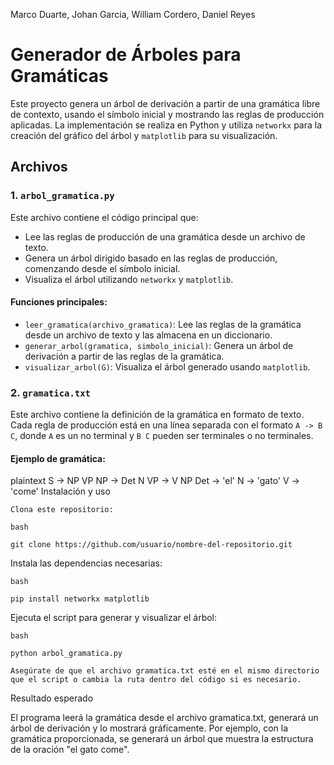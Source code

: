 Marco Duarte, Johan Garcia, William Cordero, Daniel Reyes
# Generador de Árboles para Gramáticas

Este proyecto genera un árbol de derivación a partir de una gramática libre de contexto, usando el símbolo inicial y mostrando las reglas de producción aplicadas. La implementación se realiza en Python y utiliza `networkx` para la creación del gráfico del árbol y `matplotlib` para su visualización.

## Archivos

### 1. `arbol_gramatica.py`
Este archivo contiene el código principal que:

- Lee las reglas de producción de una gramática desde un archivo de texto.
- Genera un árbol dirigido basado en las reglas de producción, comenzando desde el símbolo inicial.
- Visualiza el árbol utilizando `networkx` y `matplotlib`.

#### Funciones principales:
- `leer_gramatica(archivo_gramatica)`: Lee las reglas de la gramática desde un archivo de texto y las almacena en un diccionario.
- `generar_arbol(gramatica, simbolo_inicial)`: Genera un árbol de derivación a partir de las reglas de la gramática.
- `visualizar_arbol(G)`: Visualiza el árbol generado usando `matplotlib`.

### 2. `gramatica.txt`
Este archivo contiene la definición de la gramática en formato de texto. Cada regla de producción está en una línea separada con el formato `A -> B C`, donde `A` es un no terminal y `B C` pueden ser terminales o no terminales.

#### Ejemplo de gramática:
plaintext
S -> NP VP
NP -> Det N
VP -> V NP
Det -> 'el'
N -> 'gato'
V -> 'come'
Instalación y uso

    Clona este repositorio:

    bash

    git clone https://github.com/usuario/nombre-del-repositorio.git

Instala las dependencias necesarias:

    bash

    pip install networkx matplotlib

Ejecuta el script para generar y visualizar el árbol:

    bash

    python arbol_gramatica.py

    Asegúrate de que el archivo gramatica.txt esté en el mismo directorio que el script o cambia la ruta dentro del código si es necesario.

Resultado esperado

El programa leerá la gramática desde el archivo gramatica.txt, generará un árbol de derivación y lo mostrará gráficamente. Por ejemplo, con la gramática proporcionada, se generará un árbol que muestra la estructura de la oración "el gato come".
